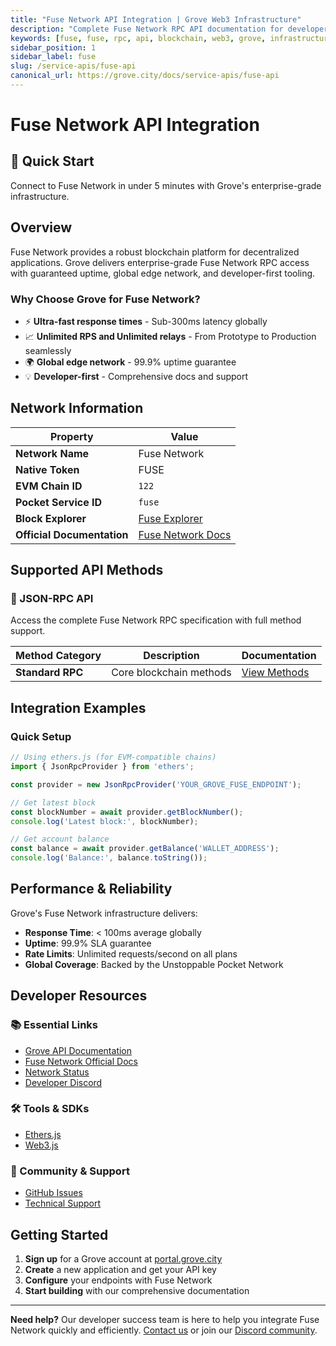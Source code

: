 ```yaml
---
title: "Fuse Network API Integration | Grove Web3 Infrastructure"
description: "Complete Fuse Network RPC API documentation for developers. Fast, reliable Fuse Network blockchain access with Grove's enterprise infrastructure. Get started in minutes."
keywords: [fuse, fuse, rpc, api, blockchain, web3, grove, infrastructure, developers, integration]
sidebar_position: 1
sidebar_label: fuse
slug: /service-apis/fuse-api
canonical_url: https://grove.city/docs/service-apis/fuse-api
---
```


# Fuse Network API Integration

<div style={{background: "linear-gradient(135deg, #b8e994 0%, #78e08f 100%)", color: "white", padding: "1.5rem", borderRadius: "8px", margin: "1rem 0"}}>
  <h2 style={{color: "white", marginTop: 0}}>🚀 Quick Start</h2>
  <p style={{marginBottom: 0, fontSize: "1.1rem"}}>Connect to Fuse Network in under 5 minutes with Grove's enterprise-grade infrastructure.</p>
</div>

## Overview

Fuse Network provides a robust blockchain platform for decentralized applications. Grove delivers enterprise-grade Fuse Network RPC access with guaranteed uptime, global edge network, and developer-first tooling.

### Why Choose Grove for Fuse Network?

- ⚡ **Ultra-fast response times** - Sub-300ms latency globally
- 📈 **Unlimited RPS and Unlimited relays** - From Prototype to Production seamlessly
- 🌍 **Global edge network** - 99.9% uptime guarantee
- 💡 **Developer-first** - Comprehensive docs and support

## Network Information

| Property | Value |
|----------|-------|
| **Network Name** | Fuse Network |
| **Native Token** | FUSE |
| **EVM Chain ID** | `122` |
| **Pocket Service ID** | `fuse` |
| **Block Explorer** | [Fuse Explorer](https://explorer.fuse.io) |
| **Official Documentation** | [Fuse Network Docs](https://docs.fuse.io/) |

## Supported API Methods

### 🔌 JSON-RPC API
Access the complete Fuse Network RPC specification with full method support.

| Method Category | Description | Documentation |
|-----------------|-------------|---------------|
| **Standard RPC** | Core blockchain methods | [View Methods](../grove-api/api-definition/definition#json-rpc-supported-methods) |

## Integration Examples

### Quick Setup

```javascript
// Using ethers.js (for EVM-compatible chains)
import { JsonRpcProvider } from 'ethers';

const provider = new JsonRpcProvider('YOUR_GROVE_FUSE_ENDPOINT');

// Get latest block
const blockNumber = await provider.getBlockNumber();
console.log('Latest block:', blockNumber);

// Get account balance
const balance = await provider.getBalance('WALLET_ADDRESS');
console.log('Balance:', balance.toString());
```

## Performance & Reliability

Grove's Fuse Network infrastructure delivers:

- **Response Time**: < 100ms average globally
- **Uptime**: 99.9% SLA guarantee  
- **Rate Limits**: Unlimited requests/second on all plans
- **Global Coverage**: Backed by the Unstoppable Pocket Network

## Developer Resources

### 📚 Essential Links
- [Grove API Documentation](../grove-api/overview/grove-api)
- [Fuse Network Official Docs](https://docs.fuse.io/)
- [Network Status](https://status.grove.city)
- [Developer Discord](https://discord.gg/build-with-grove)

### 🛠️ Tools & SDKs
- [Ethers.js](https://docs.ethers.io/)
- [Web3.js](https://web3js.readthedocs.io/)

### 💬 Community & Support
- [GitHub Issues](https://github.com/buildwithgrove/path)  
- [Technical Support](https://discord.com/channels/824324475256438814/1150805396085293106)

## Getting Started

1. **Sign up** for a Grove account at [portal.grove.city](https://portal.grove.city)
2. **Create** a new application and get your API key
3. **Configure** your endpoints with Fuse Network
4. **Start building** with our comprehensive documentation

---

<div style={{background: "#f8f9fa", padding: "1rem", borderLeft: "4px solid #007bff", margin: "1rem 0"}}>
  <strong>Need help?</strong> Our developer success team is here to help you integrate Fuse Network quickly and efficiently. <a href="mailto:portal@grove.city">Contact us</a> or join our <a href="https://discord.gg/build-with-grove">Discord community</a>.
</div>
